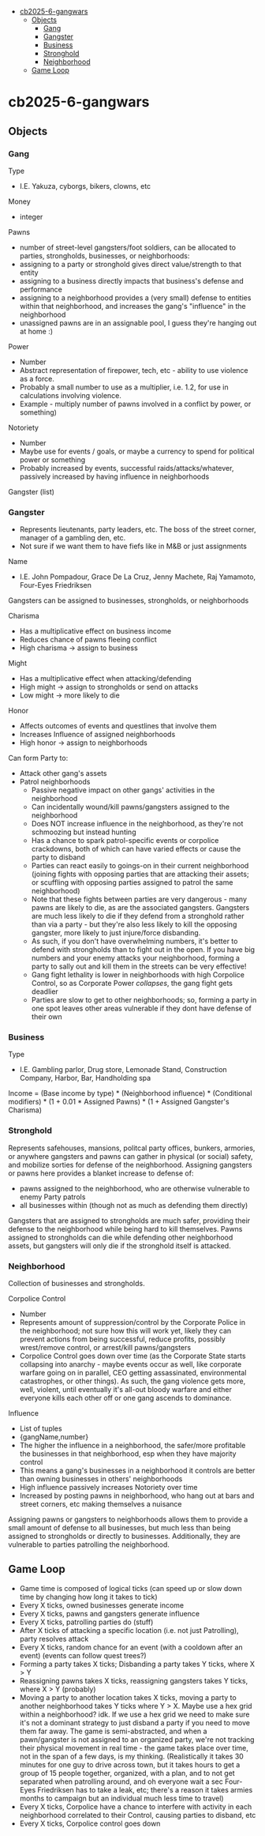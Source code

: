 <!-- TOC start (generated with https://github.com/derlin/bitdowntoc) -->

- [cb2025-6-gangwars](#cb2025-6-gangwars)
  + [Objects](#objects)
    - [Gang](#gang)
    - [Gangster](#gangster)
    - [Business](#business)
    - [Stronghold](#stronghold)
    - [Neighborhood](#neighborhood)
  + [Game Loop](#game-loop)

<!-- TOC end -->

<!-- TOC --><a name="cb2025-6-gangwars"></a>
# cb2025-6-gangwars

<!-- TOC --><a name="objects"></a>
## Objects

<!-- TOC --><a name="gang"></a>
### Gang

Type
  - I.E. Yakuza, cyborgs, bikers, clowns, etc

Money
  - integer

Pawns
  - number of street-level gangsters/foot soldiers, can be allocated to parties, strongholds, businesses, or neighborhoods:
  - assigning to a party or stronghold gives direct value/strength to that entity
  - assigning to a business directly impacts that business's defense and performance
  - assigning to a neighborhood provides a (very small) defense to entities within that neighborhood, and increases the gang's "influence" in the neighborhood
  - unassigned pawns are in an assignable pool, I guess they're hanging out at home :)

Power
  - Number
  - Abstract representation of firepower, tech, etc - ability to use violence as a force.
  - Probably a small number to use as a multiplier, i.e. 1.2, for use in calculations involving violence.
  - Example - multiply number of pawns involved in a conflict by power, or something)

Notoriety
  - Number
  - Maybe use for events / goals, or maybe a currency to spend for political power or something
  - Probably increased by events, successful raids/attacks/whatever, passively increased by having influence in neighborhoods

Gangster (list)


<!-- TOC --><a name="gangster"></a>
### Gangster

- Represents lieutenants, party leaders, etc. The boss of the street corner, manager of a gambling den, etc.
- Not sure if we want them to have fiefs like in M&B or just assignments

Name
  - I.E. John Pompadour, Grace De La Cruz, Jenny Machete, Raj Yamamoto, Four-Eyes Friedriksen

Gangsters can be assigned to businesses, strongholds, or neighborhoods

Charisma
  - Has a multiplicative effect on business income
  - Reduces chance of pawns fleeing conflict
  - High charisma -> assign to business

Might
  - Has a multiplicative effect when attacking/defending
  - High might -> assign to strongholds or send on attacks
  - Low might -> more likely to die

Honor
  - Affects outcomes of events and questlines that involve them
  - Increases Influence of assigned neighborhoods
  - High honor -> assign to neighborhoods

Can form Party to:
  - Attack other gang's assets
  - Patrol neighborhoods
    - Passive negative impact on other gangs' activities in the neighborhood
    - Can incidentally wound/kill pawns/gangsters assigned to the neighborhood
    - Does NOT increase influence in the neighborhood, as they're not schmoozing but instead hunting
    - Has a chance to spark patrol-specific events or corpolice crackdowns, both of which can have varied effects or cause the party to disband
    - Parties can react easily to goings-on in their current neighborhood (joining fights with opposing parties that are attacking their assets; or scuffling with opposing parties assigned to patrol the same neighborhood)
    - Note that these fights between parties are very dangerous - many pawns are likely to die, as are the associated gangsters. Gangsters are much less likely to die if they defend from a stronghold rather than via a party - but they're also less likely to kill the opposing gangster, more likely to just injure/force disbanding.
    - As such, if you don't have overwhelming numbers, it's better to defend with strongholds than to fight out in the open. If you have big numbers and your enemy attacks your neighborhood, forming a party to sally out and kill them in the streets can be very effective!
    - Gang fight lethality is lower in neighborhoods with high Corpolice Control, so as Corporate Power *collapses*, the gang fight gets deadlier
    - Parties are slow to get to other neighborhoods; so, forming a party in one spot leaves other areas vulnerable if they dont have defense of their own


<!-- TOC --><a name="business"></a>
### Business

Type
  - I.E. Gambling parlor, Drug store, Lemonade Stand, Construction Company, Harbor, Bar, Handholding spa

Income = (Base income by type) * (Neighborhood influence) * (Conditional modifiers) * (1 + 0.01 * Assigned Pawns) * (1 + Assigned Gangster's Charisma)

<!-- TOC --><a name="stronghold"></a>
### Stronghold

Represents safehouses, mansions, politcal party offices, bunkers, armories, or anywhere gangsters and pawns can gather in physical (or social) safety, and mobilize sorties for defense of the neighborhood. Assigning gangsters or pawns here provides a blanket increase to defense of:
  - pawns assigned to the neighborhood, who are otherwise vulnerable to enemy Party patrols
  - all businesses within (though not as much as defending them directly)

Gangsters that are assigned to strongholds are much safer, providing their defense to the neighborhood while being hard to kill themselves. Pawns assigned to strongholds can die while defending other neighborhood assets, but gangsters will only die if the stronghold itself is attacked.

<!-- TOC --><a name="neighborhood"></a>
### Neighborhood

Collection of businesses and strongholds.

Corpolice Control
  - Number
  - Represents amount of suppression/control by the Corporate Police in the neighborhood; not sure how this will work yet, likely they can prevent actions from being successful, reduce profits, possibly wrest/remove control, or arrest/kill pawns/gangsters
  - Corpolice Control goes down over time (as the Corporate State starts collapsing into anarchy - maybe events occur as well, like corporate warfare going on in parallel, CEO getting assassinated, environmental catastrophes, or other things). As such, the gang violence gets more, well, violent, until eventually it's all-out bloody warfare and either everyone kills each other off or one gang ascends to dominance.

Influence
  - List of tuples
  - {gangName,number}
  - The higher the influence in a neighborhood, the safer/more profitable the businesses in that neighborhood, esp when they have majority control
  - This means a gang's businesses in a neighborhood it controls are better than owning businesses in others' neighborhoods
  - High influence passively increases Notoriety over time
  - Increased by posting pawns in neighborhood, who hang out at bars and street corners, etc making themselves a nuisance

Assigning pawns or gangsters to neighborhoods allows them to provide a small amount of defense to all businesses, but much less than being assigned to strongholds or directly to businesses. Additionally, they are vulnerable to parties patrolling the neighborhood.

<!-- TOC --><a name="game-loop"></a>
## Game Loop

- Game time is composed of logical ticks (can speed up or slow down time by changing how long it takes to tick)
- Every X ticks, owned businesses generate income
- Every X ticks, pawns and gangsters generate influence
- Every X ticks, patrolling parties do (stuff)
- After X ticks of attacking a specific location (i.e. not just Patrolling), party resolves attack
- Every X ticks, random chance for an event (with a cooldown after an event) (events can follow quest trees?)
- Forming a party takes X ticks; Disbanding a party takes Y ticks, where X > Y
- Reassigning pawns takes X ticks, reassigning gangsters takes Y ticks, where X > Y (probably)
- Moving a party to another location takes X ticks, moving a party to another neighborhood takes Y ticks where Y > X. Maybe use a hex grid within a neighborhood? idk. If we use a hex grid we need to make sure it's not a dominant strategy to just disband a party if you need to move them far away. The game is semi-abstracted, and when a pawn/gangster is not assigned to an organized party, we're not tracking their physical movement in real time - the game takes place over time, not in the span of a few days, is my thinking. (Realistically it takes 30 minutes for one guy to drive across town, but it takes hours to get a group of 15 people together, organized, with a plan, and to not get separated when patrolling around, and oh everyone wait a sec Four-Eyes Friedriksen has to take a leak, etc; there's a reason it takes armies months to campaign but an individual much less time to travel)
- Every X ticks, Corpolice have a chance to interfere with activity in each neighborhood correlated to their Control, causing parties to disband, etc
- Every X ticks, Corpolice control goes down
